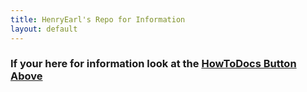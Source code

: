 ```yaml
---
title: HenryEarl's Repo for Information
layout: default
---
```

### If your here for information look at the [HowToDocs Button Above](./docs/HowToDocs)
